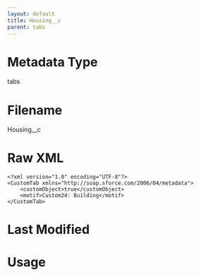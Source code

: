 ```yaml
---
layout: default
title: Housing__c
parent: tabs
---
```

# Metadata Type
tabs


# Filename 
Housing__c


# Raw XML
```
<?xml version="1.0" encoding="UTF-8"?>
<CustomTab xmlns="http://soap.sforce.com/2006/04/metadata">
    <customObject>true</customObject>
    <motif>Custom24: Building</motif>
</CustomTab>
```


# Last Modified


# Usage
